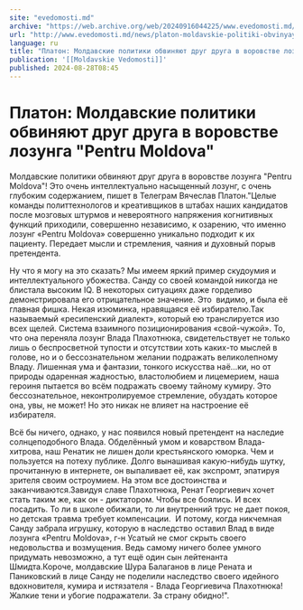 ```yaml
---
site: "evedomosti.md"
archive: "https://web.archive.org/web/20240916044225/www.evedomosti.md/news/platon-moldavskie-politiki-obvinyayut-drug-druga-v-vorovstve"
url: "http://www.evedomosti.md/news/platon-moldavskie-politiki-obvinyayut-drug-druga-v-vorovstve"
language: ru
title: "Платон: Молдавские политики обвиняют друг друга в воровстве лозунга \"Pentru Moldova\""
publication: '[[Moldavskie Vedomosti]]'
published: 2024-08-28T08:45
---
```


# Платон: Молдавские политики обвиняют друг друга в воровстве лозунга "Pentru Moldova"

Молдавские политики обвиняют друг друга в воровстве лозунга "Pentru Moldova"! Это очень интеллектуально насыщенный лозунг, с очень глубоким содержанием, пишет в Телеграм Вячеслав Платон."Целые команды политтехнологов и креативщиков в штабах наших кандидатов после мозговых штурмов и невероятного напряжения когнитивных функций приходили, совершенно независимо, к озарению, что именно лозунг «Pentru Moldova» совершенно уникально подходит к их пациенту. Передает мысли и стремления, чаяния и духовный порыв претендента.

Ну что я могу на это сказать? Мы имеем яркий пример скудоумия и интеллектуального убожества. Санду со своей командой никогда не блистала высоким IQ. В некоторых ситуациях даже горделиво демонстрировала его отрицательное значение. Это  видимо, и была её главная фишка. Некая изюминка, нравящаяся её избирателю.Так называемый «ресипенский диалект», который ею транслируется изо всех щелей. Система взаимного позиционирования «свой-чужой». То, что она переняла лозунг Влада Плахотнюка, свидетельствует не только лишь о беспросветной тупости и отсутствии хоть каких-то мыслей в голове, но и о бессознательном желании подражать великолепному Владу. Лишенная ума и фантазии, тонкого искусства наё…ки, но от природы одаренная жадностью, властолюбием и лицемерием, наша героиня пытается во всём подражать своему тайному кумиру. Это бессознательное, неконтролируемое стремление, обуздать которое она, увы, не может! Но это никак не влияет на настроение её избирателя.

Всё бы ничего, однако, у нас появился новый претендент на наследие солнцеподобного Влада. Обделённый умом и коварством Влада-хитрова, наш Ренатик не лишен доли крестьянского юморка. Чем и пользуется на потеху публике. Долго вынашивая какую-нибудь шутку, прочитанную в интернете, он выпаливает её, как экспромт, эпатируя зрителя своим остроумием. На этом все достоинства и заканчиваются.Завидуя славе Плахотнюка, Ренат Георгиевич хочет стать таким же, как он - диктатором. Чтобы все боялись. И всех посадить. То ли в школе обижали, то ли внутренний трус не дает покоя, но детская травма требует компенсации.  И потому, когда никчемная Санду забрала игрушку, которую в наследство оставил Влад в виде лозунга «Pentru Moldova», г-н Усатый не смог скрыть своего недовольства и возмущения. Ведь самому ничего более умного придумать невозможно, а тут ещё один сын лейтенанта Шмидта.Короче, молдавские Шура Балаганов в лице Рената и Паниковский в лице Санду не поделили наследство своего идейного вдохновителя, кумира и истязателя - Влада Георгиевича Плахотнюка! Жалкие тени и убогие подражатели. За страну обидно!".